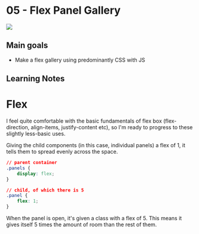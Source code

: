 # 05 - Flex Panel Gallery
![](./screenshot4.jpg)

## Main goals

- Make a flex gallery using predominantly CSS with JS

## Learning Notes
# Flex
I feel quite comfortable with the basic fundamentals of flex box (flex-direction, align-items, justify-content etc), so I'm ready to progress to these slightly less-basic uses.

Giving the child components (in this case, individual panels) a flex of 1, it tells them to spread evenly across the space.
``` css
// parent container
.panels {
    display: flex;
}

// child, of which there is 5
.panel {
    flex: 1;
}
```

When the panel is open, it's given a class with a flex of 5. This means it gives itself 5 times the amount of room than the rest of them.


# 